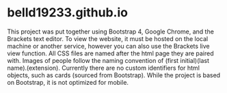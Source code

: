 # belld19233.github.io

This project was put together using Bootstrap 4, Google Chrome, and the Brackets text editor. To view the website, it must be hosted on the local machine or another service, however you can also use the Brackets live view function. All CSS files are named after the html page they are paired with. Images of people follow the naming convention of (first initial)(last name).(extension). Currently there are no custom identifiers for html objects, such as cards (sourced from Bootstrap). While the project is based on Bootstrap, it is not optimized for mobile.
